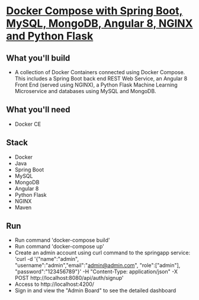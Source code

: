 # [Docker Compose with Spring Boot, MySQL, MongoDB, Angular 8, NGINX and Python Flask](https://github.com/nickruta/data_science_pipeline)

## What you'll build
- A collection of Docker Containers connected using Docker Compose. This includes a Spring Boot back end REST Web Service, an Angular 8 Front End (served using NGINX), a Python Flask Machine Learning Microservice and databases using MySQL and MongoDB.

## What you'll need
- Docker CE

## Stack
- Docker
- Java
- Spring Boot
- MySQL
- MongoDB
- Angular 8
- Python Flask
- NGINX
- Maven

## Run
- Run command 'docker-compose build'
- Run command 'docker-compose up'
- Create an admin account using curl command to the springapp service: 'curl -d '{"name":"admin", "username":"admin","email":"admin@admin.com", "role":["admin"], "password":"123456789"}' -H "Content-Type: application/json" -X POST http://localhost:8080/api/auth/signup'
- Access to http://localhost:4200/
- Sign in and view the "Admin Board" to see the detailed dashboard
